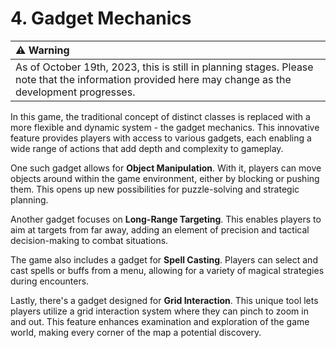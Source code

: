 # 4. Gadget Mechanics

| :warning: Warning |
|:------------------|
| As of October 19th, 2023, this is still in planning stages. Please note that the information provided here may change as the development progresses. |

In this game, the traditional concept of distinct classes is replaced with a more flexible and dynamic system - the gadget mechanics. This innovative feature provides players with access to various gadgets, each enabling a wide range of actions that add depth and complexity to gameplay.

One such gadget allows for **Object Manipulation**. With it, players can move objects around within the game environment, either by blocking or pushing them. This opens up new possibilities for puzzle-solving and strategic planning.

Another gadget focuses on **Long-Range Targeting**. This enables players to aim at targets from far away, adding an element of precision and tactical decision-making to combat situations.

The game also includes a gadget for **Spell Casting**. Players can select and cast spells or buffs from a menu, allowing for a variety of magical strategies during encounters.

Lastly, there's a gadget designed for **Grid Interaction**. This unique tool lets players utilize a grid interaction system where they can pinch to zoom in and out. This feature enhances examination and exploration of the game world, making every corner of the map a potential discovery.
